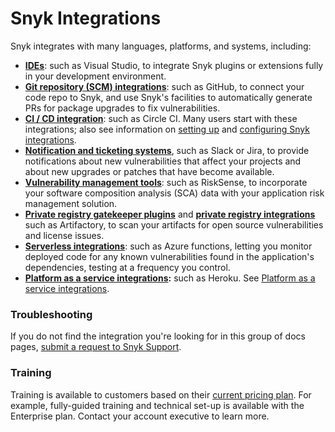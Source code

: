 # Snyk Integrations

Snyk integrates with many languages, platforms, and systems, including:

* [**IDEs**](../../ide-tools/): such as Visual Studio, to integrate Snyk plugins or extensions fully in your development environment.
* [**Git repository (SCM) integrations**](git-repository-scm-integrations/): such as GitHub, to connect your code repo to Snyk, and use Snyk's facilities to automatically generate PRs for package upgrades to fix vulnerabilities.
* [**CI / CD integration**](ci-cd-integrations/): such as Circle CI. Many users start with these integrations; also see information on [setting up](ci-cd-integrations/#setting-up) and [configuring Snyk integrations](ci-cd-integrations/#configure-your-continuous-integration).
* [**Notification and ticketing systems**](notifications-ticketing-system-integrations/), such as Slack or Jira, to provide notifications about new vulnerabilities that affect your projects and about new upgrades or patches that have become available.
* [**Vulnerability management tools**](vulnerability-management-tools/): such as RiskSense, to incorporate your software composition analysis (SCA) data with your application risk management solution.
* [**Private registry gatekeeper plugins**](private-registry-gatekeeper-plugins/) and [**private registry integrations**](private-registry-integrations/) such as Artifactory, to scan your artifacts for open source vulnerabilities and license issues.
* [**Serverless integrations**](serverless-integrations/): such as Azure functions, letting you monitor deployed code for any known vulnerabilities found in the application's dependencies, testing at a frequency you control.
* [**Platform as a service integrations**](platform-as-a-service-integrations/)**:** such as Heroku. See [Platform as a service integrations](https://docs.snyk.io/integrations/platform-as-a-service-integrations).

### Troubleshooting

If you do not find the integration you're looking for in this group of docs pages, [submit a request to Snyk Support](https://support.snyk.io/hc/en-us/requests/new).

### Training

Training is available to customers based on their [current pricing plan](https://snyk.io/plans/). For example, fully-guided training and technical set-up is available with the Enterprise plan. Contact your account executive to learn more.

